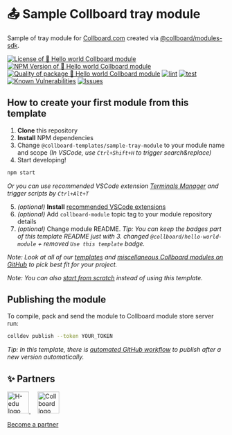 # 📤 Sample Collboard tray module

Sample of tray module for [Collboard.com](https://collboard.com/) created via [@collboard/modules-sdk](https://www.npmjs.com/package/@collboard/modules-sdk).

<!--Badges-->
<!--⚠️WARNING: This section was generated by https://github.com/hejny/batch-project-editor/blob/main/src/workflows/800-badges/badges.ts so every manual change will be overwritten.-->

[![License of 📗 Hello world Collboard module](https://img.shields.io/github/license/collboard/hello-world-module.svg?style=flat)](https://github.com/collboard/hello-world-module/blob/main/LICENSE)
[![NPM Version of 📗 Hello world Collboard module](https://badge.fury.io/js/hello-world-module.svg)](https://www.npmjs.com/package/hello-world-module)
[![Quality of package 📗 Hello world Collboard module](https://packagequality.com/shield/hello-world-module.svg)](https://packagequality.com/#?package=hello-world-module)
[![lint](https://github.com/collboard/hello-world-module/actions/workflows/lint.yml/badge.svg)](https://github.com/collboard/hello-world-module/actions/workflows/lint.yml)
[![test](https://github.com/collboard/hello-world-module/actions/workflows/test.yml/badge.svg)](https://github.com/collboard/hello-world-module/actions/workflows/test.yml)
[![Known Vulnerabilities](https://snyk.io/test/github/collboard/hello-world-module/badge.svg)](https://snyk.io/test/github/collboard/hello-world-module)
[![Issues](https://img.shields.io/github/issues/collboard/hello-world-module.svg?style=flat)](https://github.com/collboard/hello-world-module/issues)

<!--/Badges-->

## How to create your first module from this template

1. **Clone** this repository
2. **Install** NPM dependencies
3. Change `@collboard-templates/sample-tray-module` to your module name and scope _(In VSCode, use `Ctrl+Shift+H` to trigger search&replace)_
4. Start developing!

```bash
npm start
```

_Or you can use recommended VSCode extension [Terminals Manager](https://marketplace.visualstudio.com/items?itemName=fabiospampinato.vscode-terminals) and trigger scripts by `Ctrl+Alt+T`_

5. _(optional)_ **Install** [recommended VSCode extensions](./.vscode/extensions.json)
6. _(optional)_ Add `collboard-module` topic tag to your module repository details
7. _(optional)_ Change module README. _Tip: You can keep the badges part of this template README just with 3. changed `@collboard/hello-world-module` + removed `Use this template` badge._

_Note: Look at all of our [templates](https://github.com/topics/collboard-module-template) and [miscellaneous Collboard modules on GitHub](https://github.com/topics/collboard-module) to pick best fit for your project._

_Note: You can also [start from scratch](https://github.com/collboard/modules-sdk#how-to-develop-your-first-module) instead of using this template._

## Publishing the module

To compile, pack and send the module to Collboard module store server run:

```bash
colldev publish --token YOUR_TOKEN
```

_Tip: In this template, there is [automated GitHub workflow](./.github/workflows/publish.yml) to publish after a new version automatically._

<!--Partners-->
<!--⚠️WARNING: This section was generated by https://github.com/hejny/batch-project-editor/blob/main/src/workflows/820-partners/partners.ts so every manual change will be overwritten.-->

## ✨ Partners

<a href="https://www.h-edu.org/">
<img src="https://www.h-edu.org/media/favicon.png" alt="H-edu logo" width="50"  />
</a>
&nbsp;&nbsp;&nbsp;
<a href="https://collboard.com/">
<img src="https://collboard.fra1.cdn.digitaloceanspaces.com/assets/18.12.1/logo-small.png" alt="Collboard logo" width="50"  />
</a>

[Become a partner](https://www.pavolhejny.com/contact/)

<!--/Partners-->
